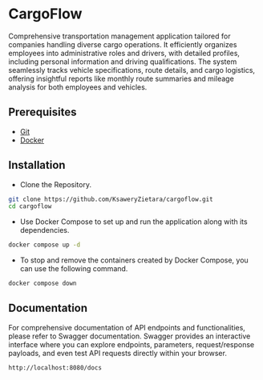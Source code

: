 # CargoFlow

Comprehensive transportation management application tailored for companies handling diverse 
cargo operations. It efficiently organizes employees into administrative roles and drivers, 
with detailed profiles, including personal information and driving qualifications. The system 
seamlessly tracks vehicle specifications, route details, and cargo logistics, offering insightful 
reports like monthly route summaries and mileage analysis for both employees and vehicles.

## Prerequisites
- [Git](https://git-scm.com/downloads)
- [Docker](https://docs.docker.com/get-docker/)

## Installation
- Clone the Repository.
```bash
git clone https://github.com/KsaweryZietara/cargoflow.git
cd cargoflow
```

- Use Docker Compose to set up and run the application along with its dependencies.
```bash
docker compose up -d
```

- To stop and remove the containers created by Docker Compose, you can use the following command.
```bash
docker compose down
```

## Documentation
For comprehensive documentation of API endpoints and functionalities, please refer to Swagger documentation.
Swagger provides an interactive interface where you can explore endpoints, parameters, request/response payloads, and even test API 
requests directly within your browser.
```
http://localhost:8080/docs
```
